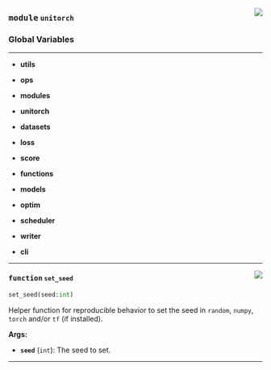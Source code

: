 <!-- markdownlint-disable -->

<a href="https://github.com/fuliucansheng/unitorch/blob/master/unitorch/__init__.py#L0"><img align="right" style="float:right;" src="https://img.shields.io/badge/-source-cccccc?style=flat-square"></a>

### <kbd>module</kbd> `unitorch`




### **Global Variables**
---------------
- **utils**

- **ops**

- **modules**

- **unitorch**

- **datasets**

- **loss**

- **score**

- **functions**

- **models**

- **optim**

- **scheduler**

- **writer**

- **cli**


---

<a href="https://github.com/fuliucansheng/unitorch/blob/master/unitorch/__init__.py#L35"><img align="right" style="float:right;" src="https://img.shields.io/badge/-source-cccccc?style=flat-square"></a>

#### <kbd>function</kbd> `set_seed`

```python
set_seed(seed:int)
```

Helper function for reproducible behavior to set the seed in `random`, `numpy`, `torch` and/or `tf` (if installed). 

**Args:**
 
 - <b>`seed`</b> (`int`):  The seed to set. 




---

